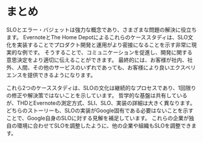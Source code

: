 # まとめ

SLOとエラー・バジェットは強力な概念であり、さまざまな問題の解決に役立ちます。
EvernoteとThe Home Depotによるこれらのケーススタディは、SLO文化を実装することでプロダクト開発と運用がより密接になることを示す非常に現実的な例です。
そうすることで、コミュニケーションを促進し、開発に関する意思決定をより適切に伝えることができます。
最終的には、お客様が社内、社外、人間、その他のサービスのいずれであっても、お客様により良いエクスペリエンスを提供できるようになります。

これら2つのケーススタディは、SLOの文化は継続的なプロセスであり、1回限りの修正や解決策ではないことを示しています。
哲学的な基盤は共有しているが、THDとEvernoteの測定方式、SLI、SLO、実装の詳細は大きく異なります。
どちらのストーリーも、SLOの実装がGoogle固有である必要はないことを示すことで、Google自身のSLOに対する見解を補足しています。
これらの企業が独自の環境に合わせてSLOを調整したように、他の企業や組織もSLOを調整できます。
